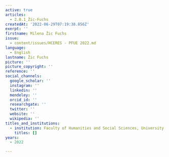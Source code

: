 ```yaml
---
active: true
articles:
  - 2.0.1_Žic-Fuchs
createdAt: '2022-06-29T07:19:38.856Z'
exerpt: ''
firstname: Milena Žic Fuchs
issue:
  - content/issues/HCERES - PFUE 2022.md
language:
  - English
lastname: Žic Fuchs
picture: ''
picture_copyright: ''
reference: ''
social_channels:
  google_scholar: ''
  instagram: ''
  linkedin: ''
  mendeley: ''
  orcid_id: ''
  researchgate: ''
  twitter: ''
  website: ''
  wikipedia: ''
titles_and_institutions:
  - institution: Faculty of Humanities and Social Sciences, University of Zagreb, Croatie
    titles: []
years:
  - 2022

---
```

